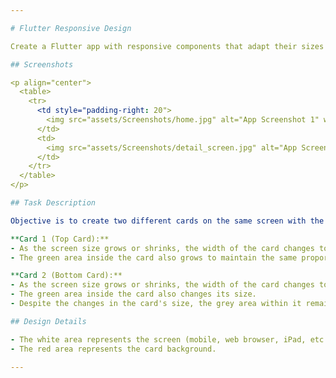 ```yaml
---

# Flutter Responsive Design

Create a Flutter app with responsive components that adapt their sizes based on the screen dimensions. This project aims to demonstrate your understanding of responsive UI development in Flutter.

## Screenshots

<p align="center">
  <table>
    <tr>
      <td style="padding-right: 20">
        <img src="assets/Screenshots/home.jpg" alt="App Screenshot 1" width="480">
      </td>
      <td>
        <img src="assets/Screenshots/detail_screen.jpg" alt="App Screenshot 2" width="480">
      </td>
    </tr>
  </table>
</p>

## Task Description

Objective is to create two different cards on the same screen with the following characteristics:

**Card 1 (Top Card):**
- As the screen size grows or shrinks, the width of the card changes to occupy the same proportion of the screen.
- The green area inside the card also grows to maintain the same proportion of the screen.

**Card 2 (Bottom Card):**
- As the screen size grows or shrinks, the width of the card changes to occupy the same proportion of the screen.
- The green area inside the card also changes its size.
- Despite the changes in the card's size, the grey area within it remains the same size and remains positioned at the top-center of the card.

## Design Details

- The white area represents the screen (mobile, web browser, iPad, etc.).
- The red area represents the card background.

---
```

